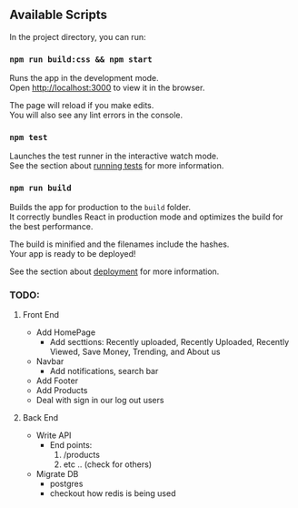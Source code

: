 ## Available Scripts

In the project directory, you can run:

### `npm run build:css && npm start`

Runs the app in the development mode.\
Open [http://localhost:3000](http://localhost:3000) to view it in the browser.

The page will reload if you make edits.\
You will also see any lint errors in the console.

### `npm test`

Launches the test runner in the interactive watch mode.\
See the section about [running tests](https://facebook.github.io/create-react-app/docs/running-tests) for more information.

### `npm run build`

Builds the app for production to the `build` folder.\
It correctly bundles React in production mode and optimizes the build for the best performance.

The build is minified and the filenames include the hashes.\
Your app is ready to be deployed!

See the section about [deployment](https://facebook.github.io/create-react-app/docs/deployment) for more information.

### TODO:

1. Front End
    - Add HomePage
        - Add secttions: Recently uploaded, Recently Uploaded, Recently Viewed, Save Money, Trending, and About us
    - Navbar
        - Add notifications, search bar
    - Add Footer
    - Add Products
    - Deal with sign in our log out users

2. Back End
    - Write API
        - End points:
            1. /products
            2. etc .. (check for others)
    - Migrate DB 
        - postgres
        - checkout how redis is being used
